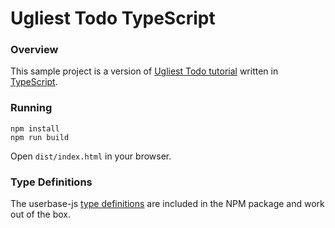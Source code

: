 # Ugliest Todo TypeScript

### Overview

This sample project is a version of [Ugliest Todo tutorial](../ugliest-todo) written in [TypeScript](https://www.typescriptlang.org/).


### Running

```
npm install
npm run build
```

Open `dist/index.html` in your browser.


### Type Definitions

The userbase-js [type definitions](https://github.com/encrypted-dev/userbase/blob/master/src/userbase-js/types/index.d.ts) are included in the NPM package and work out of the box.
